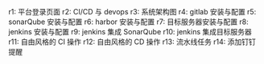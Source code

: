 r1: 平台登录页面
r2: CI/CD 与 devops
r3: 系统架构图
r4: gitlab 安装与配置
r5: sonarQube 安装与配置
r6: harbor 安装与配置
r7: 目标服务器安装与配置
r8: jenkins 安装与配置
r9: jenkins 集成 SonarQube
r10: jenkins 集成目标服务器
r11: 自由风格的 CI 操作
r12: 自由风格的 CD 操作
r13: 流水线任务
r14: 添加钉钉提醒
